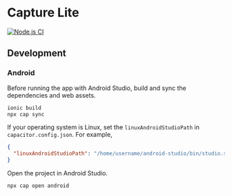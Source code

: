 # Capture Lite

[![Node.js CI](https://github.com/numbersprotocol/capture-lite/workflows/Node.js%20CI/badge.svg)](https://github.com/numbersprotocol/capture-lite/actions?query=workflow%3A%22Node.js+CI%22)

## Development

### Android

Before running the app with Android Studio, build and sync the dependencies and web assets.

``` bash
ionic build
npx cap sync
```

If your operating system is Linux, set the `linuxAndroidStudioPath` in `capacitor.config.json`. For example,

``` json
{
  "linuxAndroidStudioPath": "/home/username/android-studio/bin/studio.sh"
}
```

Open the project in Android Studio.

``` bash
npx cap open android
```